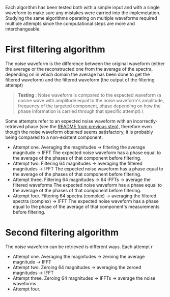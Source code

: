 Each algorithm has been tested both with a simple input and with a single waveform to make sure any mistakes were carried into the implemetation. Studying the same algorithms operating on multiple waveforms required multiple attempts since the computational steps are more and interchangeable.

# First filtering algorithm
The noise waveform is the difference between the original waveform (either the average or the reconstructed one 
from the average of the spectra, depending on in which domain the average has been done to get the filtered waveform) and the filtered waveform (the output of the filtering attempt)
> **Testing :** Noise waveform is compared to the expected waveform (a cosine wave with amplitude equal to the noise waveform's amplitude, frequency of the targeted component, 
phase depending on how the phase information is carried through that specific attempt).\

Some attempts refer to an expected noise waveform with an incorrectly-retrieved phase (see the [README from previous step](../2.two_combining_methods/README.md)), 
therefore even though the noise waveform obtained seems satisfactory, it is probably being compared to a non-existent component.

- Attempt one. Averaging the magnitudes $\longrightarrow$ filtering the average magnitude $\longrightarrow$ IFFT
  The expected noise waveform has a phase equal to the average of the phases of that component before filtering.
- Attempt two. Filtering 64 magnitudes $\longrightarrow$ averaging the filtered magnitudes $\longrightarrow$ IFFT
  The expected noise waveform has a phase equal to the average of the phases of that component before filtering.
- Attempt three. Filtering 64 magnitudes $\longrightarrow$ 64 IFFTs $\longrightarrow$ average the filtered waveforms
  The expected noise waveform has a phase equal to the average of the phases of that component before filtering.
- Attempt four. Filtering 64 spectra (complex) $\longrightarrow$ averaging the filtered spectra (complex) $\longrightarrow$ IFFT
  The expected noise waveform has a phase equal to the phase of the average of that component's measurements before filtering.


# Second filtering algorithm
The noise waveform can be retrieved is different ways. Each attempt r
- Attempt one. Averaging the magnitudes $\longrightarrow$ zeroing the average magnitude $\longrightarrow$ IFFT
- Attempt two. Zeroing 64 magnitudes $\longrightarrow$ averaging the zeroed magnitudes $\longrightarrow$ IFFT
- Attempt three. Zeroing 64 magnitudes $\longrightarrow$ IFFTs $\longrightarrow$ average the noise waveforms
- Attempt four. 
